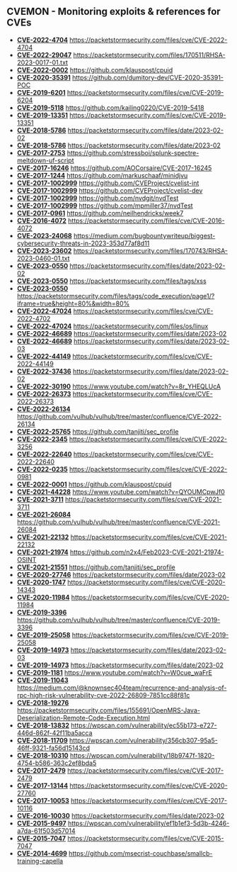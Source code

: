 ## CVEMON - Monitoring exploits & references for CVEs
- **[CVE-2022-4704](https://in.scanfactory.io/cvemon/CVE-2022-4704.html)** https://packetstormsecurity.com/files/cve/CVE-2022-4704
- **[CVE-2022-29047](https://in.scanfactory.io/cvemon/CVE-2022-29047.html)** https://packetstormsecurity.com/files/170511/RHSA-2023-0017-01.txt
- **[CVE-2022-0002](https://in.scanfactory.io/cvemon/CVE-2022-0002.html)** https://github.com/klauspost/cpuid
- **[CVE-2020-35391](https://in.scanfactory.io/cvemon/CVE-2020-35391.html)** https://github.com/dumitory-dev/CVE-2020-35391-POC
- **[CVE-2019-6201](https://in.scanfactory.io/cvemon/CVE-2019-6201.html)** https://packetstormsecurity.com/files/cve/CVE-2019-6204
- **[CVE-2019-5118](https://in.scanfactory.io/cvemon/CVE-2019-5118.html)** https://github.com/kailing0220/CVE-2019-5418
- **[CVE-2019-13351](https://in.scanfactory.io/cvemon/CVE-2019-13351.html)** https://packetstormsecurity.com/files/cve/CVE-2019-13351
- **[CVE-2018-5786](https://in.scanfactory.io/cvemon/CVE-2018-5786.html)** https://packetstormsecurity.com/files/date/2023-02-02
- **[CVE-2018-5786](https://in.scanfactory.io/cvemon/CVE-2018-5786.html)** https://packetstormsecurity.com/files/date/2023-02
- **[CVE-2017-2753](https://in.scanfactory.io/cvemon/CVE-2017-2753.html)** https://github.com/stressboi/splunk-spectre-meltdown-uf-script
- **[CVE-2017-16246](https://in.scanfactory.io/cvemon/CVE-2017-16246.html)** https://github.com/AOCorsaire/CVE-2017-16245
- **[CVE-2017-1244](https://in.scanfactory.io/cvemon/CVE-2017-1244.html)** https://github.com/markuschaaf/minidjvu
- **[CVE-2017-1002999](https://in.scanfactory.io/cvemon/CVE-2017-1002999.html)** https://github.com/CVEProject/cvelist-int
- **[CVE-2017-1002999](https://in.scanfactory.io/cvemon/CVE-2017-1002999.html)** https://github.com/CVEProject/cvelist-dev
- **[CVE-2017-1002999](https://in.scanfactory.io/cvemon/CVE-2017-1002999.html)** https://github.com/nvdgit/nvdTest
- **[CVE-2017-1002999](https://in.scanfactory.io/cvemon/CVE-2017-1002999.html)** https://github.com/mpmiller37/nvdTest
- **[CVE-2017-0961](https://in.scanfactory.io/cvemon/CVE-2017-0961.html)** https://github.com/neilhendricks/week7
- **[CVE-2016-4072](https://in.scanfactory.io/cvemon/CVE-2016-4072.html)** https://packetstormsecurity.com/files/cve/CVE-2016-4072
- **[CVE-2023-24068](https://in.scanfactory.io/cvemon/CVE-2023-24068.html)** https://medium.com/bugbountywriteup/biggest-cybersecurity-threats-in-2023-353d77af8d11
- **[CVE-2023-23602](https://in.scanfactory.io/cvemon/CVE-2023-23602.html)** https://packetstormsecurity.com/files/170743/RHSA-2023-0460-01.txt
- **[CVE-2023-0550](https://in.scanfactory.io/cvemon/CVE-2023-0550.html)** https://packetstormsecurity.com/files/date/2023-02-02
- **[CVE-2023-0550](https://in.scanfactory.io/cvemon/CVE-2023-0550.html)** https://packetstormsecurity.com/files/tags/xss
- **[CVE-2023-0550](https://in.scanfactory.io/cvemon/CVE-2023-0550.html)** https://packetstormsecurity.com/files/tags/code_execution/page1/?iframe=true&height=80%&width=80%
- **[CVE-2022-47024](https://in.scanfactory.io/cvemon/CVE-2022-47024.html)** https://packetstormsecurity.com/files/cve/CVE-2022-4702
- **[CVE-2022-47024](https://in.scanfactory.io/cvemon/CVE-2022-47024.html)** https://packetstormsecurity.com/files/os/linux
- **[CVE-2022-46689](https://in.scanfactory.io/cvemon/CVE-2022-46689.html)** https://packetstormsecurity.com/files/date/2023-02
- **[CVE-2022-46689](https://in.scanfactory.io/cvemon/CVE-2022-46689.html)** https://packetstormsecurity.com/files/date/2023-02-03
- **[CVE-2022-44149](https://in.scanfactory.io/cvemon/CVE-2022-44149.html)** https://packetstormsecurity.com/files/cve/CVE-2022-44149
- **[CVE-2022-37436](https://in.scanfactory.io/cvemon/CVE-2022-37436.html)** https://packetstormsecurity.com/files/date/2023-02-02
- **[CVE-2022-30190](https://in.scanfactory.io/cvemon/CVE-2022-30190.html)** https://www.youtube.com/watch?v=8r_YHEQLUcA
- **[CVE-2022-26373](https://in.scanfactory.io/cvemon/CVE-2022-26373.html)** https://packetstormsecurity.com/files/cve/CVE-2022-26373
- **[CVE-2022-26134](https://in.scanfactory.io/cvemon/CVE-2022-26134.html)** https://github.com/vulhub/vulhub/tree/master/confluence/CVE-2022-26134
- **[CVE-2022-25765](https://in.scanfactory.io/cvemon/CVE-2022-25765.html)** https://github.com/tanjiti/sec_profile
- **[CVE-2022-2345](https://in.scanfactory.io/cvemon/CVE-2022-2345.html)** https://packetstormsecurity.com/files/cve/CVE-2022-3256
- **[CVE-2022-22640](https://in.scanfactory.io/cvemon/CVE-2022-22640.html)** https://packetstormsecurity.com/files/cve/CVE-2022-22640
- **[CVE-2022-0235](https://in.scanfactory.io/cvemon/CVE-2022-0235.html)** https://packetstormsecurity.com/files/cve/CVE-2022-0981
- **[CVE-2022-0001](https://in.scanfactory.io/cvemon/CVE-2022-0001.html)** https://github.com/klauspost/cpuid
- **[CVE-2021-44228](https://in.scanfactory.io/cvemon/CVE-2021-44228.html)** https://www.youtube.com/watch?v=QYOUMCpwJf0
- **[CVE-2021-3711](https://in.scanfactory.io/cvemon/CVE-2021-3711.html)** https://packetstormsecurity.com/files/cve/CVE-2021-3711
- **[CVE-2021-26084](https://in.scanfactory.io/cvemon/CVE-2021-26084.html)** https://github.com/vulhub/vulhub/tree/master/confluence/CVE-2021-26084
- **[CVE-2021-22132](https://in.scanfactory.io/cvemon/CVE-2021-22132.html)** https://packetstormsecurity.com/files/cve/CVE-2021-22132
- **[CVE-2021-21974](https://in.scanfactory.io/cvemon/CVE-2021-21974.html)** https://github.com/n2x4/Feb2023-CVE-2021-21974-OSINT
- **[CVE-2021-21551](https://in.scanfactory.io/cvemon/CVE-2021-21551.html)** https://github.com/tanjiti/sec_profile
- **[CVE-2020-27746](https://in.scanfactory.io/cvemon/CVE-2020-27746.html)** https://packetstormsecurity.com/files/date/2023-02
- **[CVE-2020-1747](https://in.scanfactory.io/cvemon/CVE-2020-1747.html)** https://packetstormsecurity.com/files/cve/CVE-2020-14343
- **[CVE-2020-11984](https://in.scanfactory.io/cvemon/CVE-2020-11984.html)** https://packetstormsecurity.com/files/cve/CVE-2020-11984
- **[CVE-2019-3396](https://in.scanfactory.io/cvemon/CVE-2019-3396.html)** https://github.com/vulhub/vulhub/tree/master/confluence/CVE-2019-3396
- **[CVE-2019-25058](https://in.scanfactory.io/cvemon/CVE-2019-25058.html)** https://packetstormsecurity.com/files/cve/CVE-2019-25058
- **[CVE-2019-14973](https://in.scanfactory.io/cvemon/CVE-2019-14973.html)** https://packetstormsecurity.com/files/date/2023-02-03
- **[CVE-2019-14973](https://in.scanfactory.io/cvemon/CVE-2019-14973.html)** https://packetstormsecurity.com/files/date/2023-02
- **[CVE-2019-1181](https://in.scanfactory.io/cvemon/CVE-2019-1181.html)** https://www.youtube.com/watch?v=W0cue_waFrE
- **[CVE-2019-11043](https://in.scanfactory.io/cvemon/CVE-2019-11043.html)** https://medium.com/@knownsec404team/recurrence-and-analysis-of-rpc-high-risk-vulnerability-cve-2022-26809-7851cc88f81c
- **[CVE-2018-19276](https://in.scanfactory.io/cvemon/CVE-2018-19276.html)** https://packetstormsecurity.com/files/155691/OpenMRS-Java-Deserialization-Remote-Code-Execution.html
- **[CVE-2018-13832](https://in.scanfactory.io/cvemon/CVE-2018-13832.html)** https://wpscan.com/vulnerability/ec55b173-e727-446d-862f-42f11ba5acca
- **[CVE-2018-11709](https://in.scanfactory.io/cvemon/CVE-2018-11709.html)** https://wpscan.com/vulnerability/356cb307-95a5-46ff-9321-fa56d15143cd
- **[CVE-2018-10310](https://in.scanfactory.io/cvemon/CVE-2018-10310.html)** https://wpscan.com/vulnerability/18b9747f-1820-4754-b586-363c2ef8bda5
- **[CVE-2017-2479](https://in.scanfactory.io/cvemon/CVE-2017-2479.html)** https://packetstormsecurity.com/files/cve/CVE-2017-2479
- **[CVE-2017-13144](https://in.scanfactory.io/cvemon/CVE-2017-13144.html)** https://packetstormsecurity.com/files/cve/CVE-2020-27760
- **[CVE-2017-10053](https://in.scanfactory.io/cvemon/CVE-2017-10053.html)** https://packetstormsecurity.com/files/cve/CVE-2017-10116
- **[CVE-2016-10030](https://in.scanfactory.io/cvemon/CVE-2016-10030.html)** https://packetstormsecurity.com/files/date/2023-02
- **[CVE-2015-9497](https://in.scanfactory.io/cvemon/CVE-2015-9497.html)** https://wpscan.com/vulnerability/ef1b1ef3-5d3b-4246-a7da-61f503d57014
- **[CVE-2015-7047](https://in.scanfactory.io/cvemon/CVE-2015-7047.html)** https://packetstormsecurity.com/files/cve/CVE-2015-7047
- **[CVE-2014-4699](https://in.scanfactory.io/cvemon/CVE-2014-4699.html)** https://github.com/msecrist-couchbase/smallcb-training-capella
